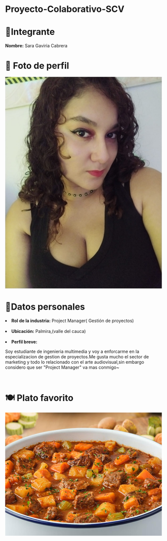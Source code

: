 ﻿# Proyecto-Colaborativo-SCV
<h1> 👤Integrante</h1>
<b>Nombre:</b> Sara Gaviria Cabrera 
<br>
<h1>📸 Foto de perfil </h1>
<img src="/Sara/fotoPersonal.jpg" alt="foto personal">
<br>
<h1>📌Datos personales</h1>
<li><b>Rol de la industria:</b> Project Manager( Gestión de proyectos)</li>
<br>
<li><b> Ubicación:</b> Palmira,(valle del cauca)</li>
<br>
<li><b>Perfil breve:</b><p>Soy estudiante de ingenieria multimedia y voy a enforcarme en la 
						 especializacion de gestion de proyectos.Me gusta mucho el sector de marketing y todo lo 
						 relacionado con el arte audiovisual,sin embargo considero que ser "Project Manager" va mas conmigo~ </p> </li>
<br>
<h1>🍽️ Plato favorito</h1>
<img src="/Sara/estofado.jpg" alt="platofavorito">